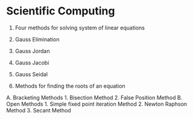# Scientific Computing

1. Four methods for solving system of linear equations

  1. Gauss Elimination
  2. Gauss Jordan
  3. Gauss Jacobi
  4. Gauss Seidal
  
2. Methods for finding the roots of an equation

  A. Bracketing Methods
    1. Bisection Method
    2. False Position Method
  B. Open Methods
    1. Simple fixed point iteration Method
    2. Newton Raphson Method
    3. Secant Method
